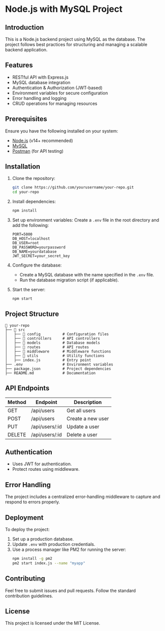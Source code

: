 # Node.js with MySQL Project

## Introduction
This is a Node.js backend project using MySQL as the database. The project follows best practices for structuring and managing a scalable backend application.

## Features
- RESTful API with Express.js
- MySQL database integration
- Authentication & Authorization (JWT-based)
- Environment variables for secure configuration
- Error handling and logging
- CRUD operations for managing resources

## Prerequisites
Ensure you have the following installed on your system:

- [Node.js](https://nodejs.org/) (v14+ recommended)
- [MySQL](https://www.mysql.com/)
- [Postman](https://www.postman.com/) (for API testing)

## Installation

1. Clone the repository:
   ```sh
   git clone https://github.com/yourusername/your-repo.git
   cd your-repo
   ```

2. Install dependencies:
   ```sh
   npm install
   ```

3. Set up environment variables:
   Create a `.env` file in the root directory and add the following:
   ```env
   PORT=5000
   DB_HOST=localhost
   DB_USER=root
   DB_PASSWORD=yourpassword
   DB_NAME=yourdatabase
   JWT_SECRET=your_secret_key
   ```

4. Configure the database:
   - Create a MySQL database with the name specified in the `.env` file.
   - Run the database migration script (if applicable).

5. Start the server:
   ```sh
   npm start
   ```

## Project Structure
```
📂 your-repo
├── 📂 src
│   ├── 📂 config          # Configuration files
│   ├── 📂 controllers     # API controllers
│   ├── 📂 models          # Database models
│   ├── 📂 routes          # API routes
│   ├── 📂 middleware      # Middleware functions
│   ├── 📂 utils           # Utility functions
│   ├── index.js          # Entry point
├── .env                  # Environment variables
├── package.json          # Project dependencies
├── README.md             # Documentation
```

## API Endpoints
| Method | Endpoint       | Description        |
|--------|--------------|--------------------|
| GET    | /api/users   | Get all users      |
| POST   | /api/users   | Create a new user  |
| PUT    | /api/users/:id | Update a user    |
| DELETE | /api/users/:id | Delete a user    |

## Authentication
- Uses JWT for authentication.
- Protect routes using middleware.

## Error Handling
The project includes a centralized error-handling middleware to capture and respond to errors properly.

## Deployment
To deploy the project:
1. Set up a production database.
2. Update `.env` with production credentials.
3. Use a process manager like PM2 for running the server:
   ```sh
   npm install -g pm2
   pm2 start index.js --name "myapp"
   ```

## Contributing
Feel free to submit issues and pull requests. Follow the standard contribution guidelines.

## License
This project is licensed under the MIT License.

